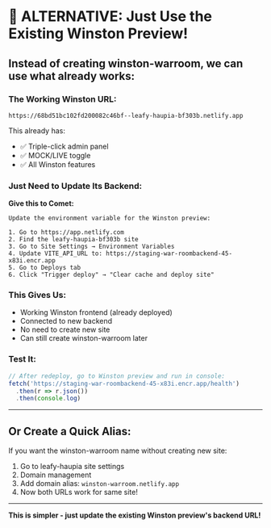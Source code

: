 # 🎯 ALTERNATIVE: Just Use the Existing Winston Preview!

## Instead of creating winston-warroom, we can use what already works:

### The Working Winston URL:
```
https://68bd51bc102fd200082c46bf--leafy-haupia-bf303b.netlify.app
```

This already has:
- ✅ Triple-click admin panel
- ✅ MOCK/LIVE toggle
- ✅ All Winston features

### Just Need to Update Its Backend:

**Give this to Comet:**
```
Update the environment variable for the Winston preview:

1. Go to https://app.netlify.com
2. Find the leafy-haupia-bf303b site
3. Go to Site Settings → Environment Variables
4. Update VITE_API_URL to: https://staging-war-roombackend-45-x83i.encr.app
5. Go to Deploys tab
6. Click "Trigger deploy" → "Clear cache and deploy site"
```

### This Gives Us:
- Working Winston frontend (already deployed)
- Connected to new backend
- No need to create new site
- Can still create winston-warroom later

### Test It:
```javascript
// After redeploy, go to Winston preview and run in console:
fetch('https://staging-war-roombackend-45-x83i.encr.app/health')
  .then(r => r.json())
  .then(console.log)
```

---

## Or Create a Quick Alias:

If you want the winston-warroom name without creating new site:

1. Go to leafy-haupia site settings
2. Domain management
3. Add domain alias: `winston-warroom.netlify.app`
4. Now both URLs work for same site!

---

**This is simpler - just update the existing Winston preview's backend URL!**